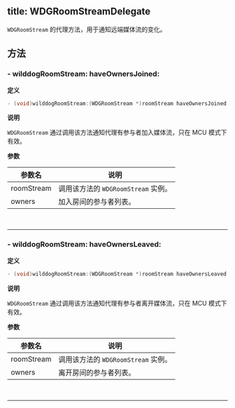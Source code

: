 title: WDGRoomStreamDelegate
---

`WDGRoomStream` 的代理方法，用于通知远端媒体流的变化。

## 方法

### - wilddogRoomStream: haveOwnersJoined:

**定义**

```objectivec
- (void)wilddogRoomStream:(WDGRoomStream *)roomStream haveOwnersJoined:(NSArray *)owners;
```

**说明**

`WDGRoomStream` 通过调用该方法通知代理有参与者加入媒体流，只在 MCU 模式下有效。

**参数**

参数名             | 说明 
------------------|------------------
roomStream        | 调用该方法的 `WDGRoomStream` 实例。
owners            | 加入房间的参与者列表。

</br>

---

### - wilddogRoomStream: haveOwnersLeaved:

**定义**

```objectivec
- (void)wilddogRoomStream:(WDGRoomStream *)roomStream haveOwnersLeaved:(NSArray *)owners;
```

**说明**

`WDGRoomStream` 通过调用该方法通知代理有参与者离开媒体流，只在 MCU 模式下有效。

**参数**

参数名             | 说明 
------------------|------------------
roomStream        | 调用该方法的 `WDGRoomStream` 实例。
owners            | 离开房间的参与者列表。

</br>

---

